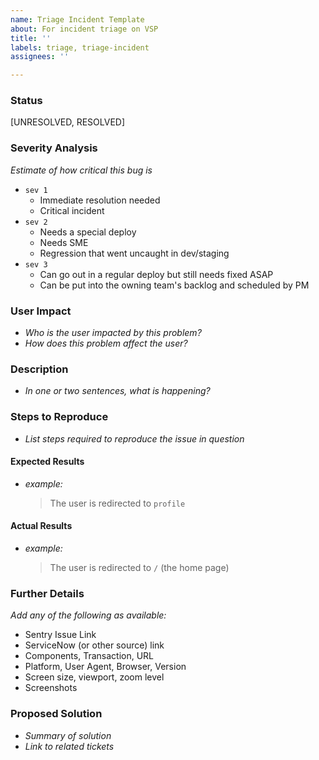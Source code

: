 ```yaml
---
name: Triage Incident Template
about: For incident triage on VSP
title: ''
labels: triage, triage-incident
assignees: ''

---
```


### Status

[UNRESOLVED, RESOLVED]

### Severity Analysis

*Estimate of how critical this bug is*

- `sev 1` 
    - Immediate resolution needed
    - Critical incident
- `sev 2` 
    - Needs a special deploy
    - Needs SME
    - Regression that went uncaught in dev/staging
- `sev 3` 
    - Can go out in a regular deploy but still needs fixed ASAP
    - Can be put into the owning team's backlog and scheduled by PM

### User Impact 

- *Who is the user impacted by this problem?*
- *How does this problem affect the user?*

### Description

- *In one or two sentences, what is happening?*

### Steps to Reproduce

- *List steps required to reproduce the issue in question*

#### Expected Results

- *example:* 

  > The user is redirected to `profile`


#### Actual Results

- *example:* 

  > The user is redirected to `/` (the home page)


### Further Details
*Add any of the following as available:*

- Sentry Issue Link
- ServiceNow (or other source) link
- Components, Transaction, URL
- Platform, User Agent, Browser, Version
- Screen size, viewport, zoom level
- Screenshots

### Proposed Solution

- *Summary of solution*
- *Link to related tickets*
